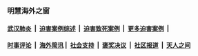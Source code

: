 
### 明慧海外之窗

####  [武汉肺炎](indexes/365.md?t=03271701) &nbsp;|&nbsp;  [迫害案例综述](indexes/328.md?t=03271701) &nbsp;|&nbsp; [迫害致死案例](indexes/277.md?t=03271701)  &nbsp;|&nbsp; [更多迫害案例](indexes/81.md?t=03271701)  &nbsp;|&nbsp; 
####  [时事评论](indexes/19.md?t=03271701) &nbsp;|&nbsp; [海外简讯](indexes/245.md?t=03271701)&nbsp;|&nbsp;  [社会支持](indexes/140.md?t=03271701) &nbsp;|&nbsp; [褒奖决议](indexes/282.md?t=03271701) &nbsp;|&nbsp; [社区报道](indexes/91.md?t=03271701)  &nbsp;|&nbsp; [天人之间](indexes/78.md?t=03271701) 

